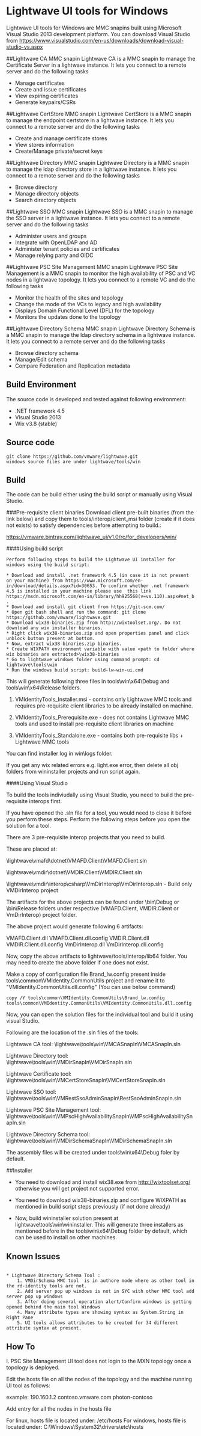 # Lightwave UI tools for Windows

Lightwave UI tools for Windows are MMC snapins built using Microsoft Visual Studio 2013 development platform.
You can download Visual Studio from https://www.visualstudio.com/en-us/downloads/download-visual-studio-vs.aspx


##Lightwave CA MMC snapin
Lightwave CA is a MMC snapin to manage the Certificate Server in a lightwave instance.
It lets you connect to a remote server and do the following tasks

* Manage certificates
* Create and issue certificates
* View expiring certificates
* Generate keypairs/CSRs


##Lightwave CertStore MMC snapin
Lightwave CertStore is a MMC snapin to manage the endpoint certstore in a lightwave instance.
It lets you connect to a remote server and do the following tasks

* Create and manage certificate stores
* View stores information
* Create/Manage private/secret keys


##Lightwave Directory MMC snapin
Lightwave Directory is a  MMC snapin to manage the ldap directory store in a lightwave instance.
It lets you connect to a remote server and do the following tasks

* Browse directory
* Manage directory objects
* Search directory objects


##Lightwave SSO MMC snapin
Lightwave SSO is a MMC snapin to manage the SSO server in a lightwave instance.
It lets you connect to a remote server and do the following tasks

* Administer users and groups
* Integrate with OpenLDAP and AD
* Administer tenant policies and certificates
* Manage relying party and OIDC


##Lightwave PSC Site Management MMC snapin
Lightwave PSC Site Management is a MMC snapin to monitor the high availability of PSC and VC nodes
in a lightwave topology.
It lets you connect to a remote VC and do the following tasks

* Monitor the health of the sites and topology
* Change the mode of the VCs to legacy and high availability
* Displays Domain Functional Level (DFL) for the topology
* Monitors the updates done to the topology

##Lightwave Directory Schema MMC snapin
Lightwave Directory Schema is a  MMC snapin to manage the ldap directory schema in a lightwave instance.
It lets you connect to a remote server and do the following tasks

* Browse directory schema
* Manage/Edit schema
* Compare Federation and Replication metadata


## Build Environment
The source code is developed and tested against following environment:

* .NET framework 4.5
* Visual Studio 2013
* Wix v3.8 (stable)


## Source code
```
git clone https://github.com/vmware/lightwave.git
windows source files are under lightwave/tools/win
```



## Build

The code can be build either using the build script or manually using Visual Studio.

###Pre-requisite client binaries
Download client pre-built binaries (from the link below) and copy them to tools/interop/client_msi folder (create if it does not exists) to satisfy dependencies before attempting to build.:

https://vmware.bintray.com/lightwave_ui/v1.0/rc/for_developers/win/

####Using build script
```
Perform following steps to build the Lightwave UI installer for windows using the build script:

* Download and install .net framework 4.5 (in case it is not present on your machine) from https://www.microsoft.com/en-in/download/details.aspx?id=30653. To confirm whether .net framework 4.5 is installed in your machine please use  this link https://msdn.microsoft.com/en-in/library/hh925568(v=vs.110).aspx#net_b .
* Download and install git client from https://git-scm.com/
* Open git bash shell and run the command: git clone https://github.com/vmware/lightwave.git
* Download wix38-binaries.zip from http://wixtoolset.org/. Do not download any wix installer binaries.
* Right click wix38-binaries.zip and open properties panel and click unblock button present at bottom.
* Now, extract wix38-binaries.zip binaries.
* Create WIXPATH environment variable with value <path to folder where wix binaries are extracted>\wix38-binaries
* Go to lightwave windows folder using command prompt: cd lightwave\tools\win
* Run the windows build script: build-lw-win-ui.cmd

```
 
This will generate following three files in tools\win\x64\Debug and tools\win\x64\Release folders.

1) VMIdentityTools_Installer.msi - contains only Lightwave MMC tools and requires pre-requisite client libraries to be already installed on machine. 

2) VMIdentityTools_Prerequisite.exe - does not contains Lightwave MMC tools and used to install pre-requisite client libraries on machine

3) VMIdentityTools_Standalone.exe - contains both pre-requisite libs + Lightwave MMC tools

You can find installer log in win\logs folder.

If you get any wix related errors e.g. light.exe error, then delete all obj folders from wininstaller projects and run script again.

####Using Visual Studio

To build the tools indiviudally using Visual Studio, you need to build the pre-requisite interops first.

If you have opened the .sln file for a tool, you would need to close it before you perform these steps.
Perform the following steps before you open the solution for a tool.

There are 3 pre-requisite interop projects that you need to build. 

These are placed at:

\lightwave\vmafd\dotnet\VMAFD.Client\VMAFD.Client.sln

\lightwave\vmdir\dotnet\VMDIR.Client\VMDIR.Client.sln

\lightwave\vmdir\interop\csharp\VmDirInterop\VmDirInterop.sln  - Build only VMDirInterop project

The artifacts for the above projects can be found under \bin\Debug or \bin\Release folders 
under respective (VMAFD.Client, VMDIR.Client or VmDirInterop) project folder.

The above project would generate following 6 artifacts:

VMAFD.Client.dll
VMAFD.Client.dll.config
VMDIR.Client.dll
VMDIR.Client.dll.config
VmDirInterop.dll
VmDirInterop.dll.config

Now, copy the above artifacts to lightwave/tools/interop/lib64 folder.
You may need to create the above folder if one does not exist.

Make a copy of configuration file Brand_lw.config present inside tools\common\VMIdentity.CommonUtils project and rename it to "VMIdentity.CommonUtils.dll.config" (You can use below command)
```
copy /Y tools\common\VMIdentity.CommonUtils\Brand_lw.config tools\common\VMIdentity.CommonUtils\VMIdentity.CommonUtils.dll.config
```
Now, you can open the solution files for the individual tool and build it using visual Studio.

Following are the location of the .sln files of the tools:

Lightwave CA tool: \lightwave\tools\win\VMCASnapIn\VMCASnapIn.sln

Lightwave Directory tool: \lightwave\tools\win\VMDirSnapIn\VMDirSnapIn.sln

Lightwave Certificate tool: \lightwave\tools\win\VMCertStoreSnapIn\VMCertStoreSnapIn.sln

Lightwave SSO tool: \lightwave\tools\win\VMRestSsoAdminSnapIn\RestSsoAdminSnapIn.sln

Lightwave PSC Site Management tool: \lightwave\tools\win\VMPscHighAvailabilitySnapIn\VMPscHighAvailabilitySnapIn.sln

Lightwave Directory Schema tool: \lightwave\tools\win\VMDirSchemaSnapIn\VMDirSchemaSnapIn.sln

The assembly files will be created under tools\win\x64\Debug foler by default.

##Installer

* You need to download and install wix38.exe from http://wixtoolset.org/ otherwise you will get project not supported error.

* You need to download wix38-binaries.zip and configure WIXPATH as mentioned in build script steps previously (if not done already)

* Now, build wininstaller solution present at lightwave\tools\win\wininstaller.
This will generate three installers as mentioned before in the tools\win\x64\Debug folder by default, which can be used to install on other machines. 




## Known Issues

```

* Lightwave Directory Schema Tool :  
	1. VMDirSchema MMC tool  is in authore mode where as other tool in the rd-identity tools are not.
	2. Add server pop up windows is not in SYC with other MMC tool add server pop up windows
	3. After doing several operation alert/Confirm windows is getting opened behind the main tool Windows
	4. Many attribute types are showing syntax as System.String in Right Pane
	5. UI tools allows attributes to be created for 34 different attribute syntax at present.

```

## How To

I. PSC Site Management UI tool does not login to the MXN topology once a topology is deployed.

Edit the hosts file on all the nodes of the topology and the machine running UI tool as follows:
 <IP>	<FQDN> 	<HOSTNAME>
	 
example:
190.160.1.2	contoso.vmware.com	photon-contoso

Add entry for all the nodes in the hosts file

For linux, hosts file is located under: /etc/hosts
For windows, hosts file is located under: C:\Windows\System32\drivers\etc\hosts